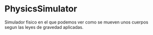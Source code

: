 # PhysicsSimulator
Simulador fisico en el que podemos ver como se mueven unos cuerpos segun las leyes de gravedad aplicadas.
